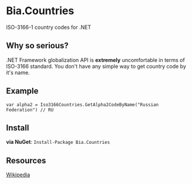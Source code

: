 Bia.Countries
=============

ISO-3166-1 country codes for .NET

Why so serious?
-------------
.NET Framework globalization API is **extremely** uncomfortable in terms of ISO-3166 standard.
You don't have any simple way to get country code by it's name.

Example
-------------
`var alpha2 = Iso3166Countries.GetAlpha2CodeByName("Russian Federation") // RU`

Install
-------------
**via NuGet**: `Install-Package Bia.Countries`

Resources
-------------
[Wikipedia](https://en.wikipedia.org/wiki/ISO_3166-1)